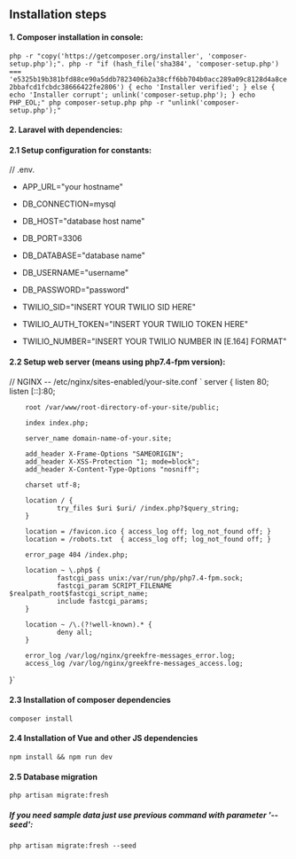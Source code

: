 ## Installation steps

#### 1. Composer installation in console:

`
php -r "copy('https://getcomposer.org/installer', 'composer-setup.php');".
php -r "if (hash_file('sha384', 'composer-setup.php') === 'e5325b19b381bfd88ce90a5ddb7823406b2a38cff6bb704b0acc289a09c8128d4a8ce2bbafcd1fcbdc38666422fe2806') { echo 'Installer verified'; } else { echo 'Installer corrupt'; unlink('composer-setup.php'); } echo PHP_EOL;"
php composer-setup.php
php -r "unlink('composer-setup.php');"
`

#### 2. Laravel with dependencies:

#### 2.1 Setup configuration for constants:

// .env.
- APP_URL="your hostname"

- DB_CONNECTION=mysql
- DB_HOST="database host name"
- DB_PORT=3306
- DB_DATABASE="database name"
- DB_USERNAME="username"
- DB_PASSWORD="password"

- TWILIO_SID="INSERT YOUR TWILIO SID HERE"
- TWILIO_AUTH_TOKEN="INSERT YOUR TWILIO TOKEN HERE"
- TWILIO_NUMBER="INSERT YOUR TWILIO NUMBER IN [E.164] FORMAT"

#### 2.2 Setup web server (means using php7.4-fpm version):

// NGINX -- /etc/nginx/sites-enabled/your-site.conf
`
server {
        listen 80;
        listen [::]:80;

        root /var/www/root-directory-of-your-site/public;

        index index.php;

        server_name domain-name-of-your.site;

        add_header X-Frame-Options "SAMEORIGIN";
        add_header X-XSS-Protection "1; mode=block";
        add_header X-Content-Type-Options "nosniff";

        charset utf-8;

        location / {
                try_files $uri $uri/ /index.php?$query_string;
        }

        location = /favicon.ico { access_log off; log_not_found off; }
        location = /robots.txt  { access_log off; log_not_found off; }

        error_page 404 /index.php;

        location ~ \.php$ {
                fastcgi_pass unix:/var/run/php/php7.4-fpm.sock;
                fastcgi_param SCRIPT_FILENAME $realpath_root$fastcgi_script_name;
                include fastcgi_params;
        }

        location ~ /\.(?!well-known).* {
                deny all;
        }

        error_log /var/log/nginx/greekfre-messages_error.log;
        access_log /var/log/nginx/greekfre-messages_access.log;
}`

#### 2.3 Installation of composer dependencies

`
composer install
`

#### 2.4 Installation of Vue and other JS dependencies

`
npm install && npm run dev
`

#### 2.5 Database migration

`
php artisan migrate:fresh
`

##### If you need sample data just use previous command with parameter '--seed':

`
php artisan migrate:fresh --seed
`

